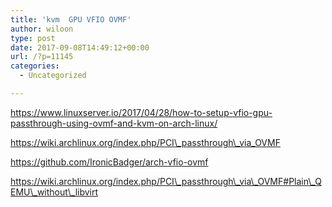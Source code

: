 ```yaml
---
title: 'kvm  GPU VFIO OVMF'
author: wiloon
type: post
date: 2017-09-08T14:49:12+00:00
url: /?p=11145
categories:
  - Uncategorized

---
```

https://www.linuxserver.io/2017/04/28/how-to-setup-vfio-gpu-passthrough-using-ovmf-and-kvm-on-arch-linux/
  
https://wiki.archlinux.org/index.php/PCI\_passthrough\_via_OVMF
  
https://github.com/IronicBadger/arch-vfio-ovmf
  
https://wiki.archlinux.org/index.php/PCI\_passthrough\_via\_OVMF#Plain\_QEMU\_without\_libvirt
